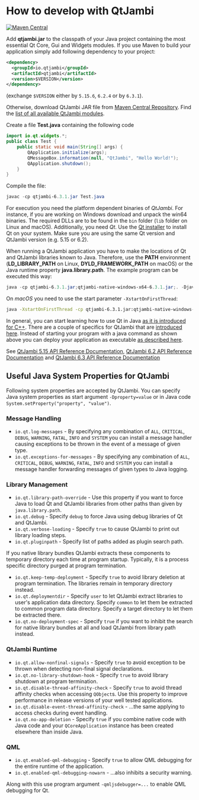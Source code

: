# How to develop with QtJambi

[![Maven Central](https://maven-badges.herokuapp.com/maven-central/io.qtjambi/qtjambi/badge.svg)](https://search.maven.org/artifact/io.qtjambi/qtjambi)

Add **qtjambi.jar** to the classpath of your Java project containing the most 
essential Qt Core, Gui and Widgets modules. If you use Maven to build your application simply add following dependency
to your project:

```xml
<dependency>
  <groupId>io.qtjambi</groupId>
  <artifactId>qtjambi</artifactId>
  <version>$VERSION</version>
</dependency>
```
(exchange `$VERSION` either by `5.15.6`, `6.2.4` or by `6.3.1`).

Otherwise, download QtJambi JAR file from [Maven Central Repository](https://search.maven.org/artifact/io.qtjambi/qtjambi/).
Find the [list of all available QtJambi modules](www/Modules.md).

Create a file **Test.java** containing the following code

``` java
import io.qt.widgets.*;
public class Test {
    public static void main(String[] args) {
        QApplication.initialize(args);
        QMessageBox.information(null, "QtJambi", "Hello World!");
        QApplication.shutdown();
    }
}
```

Compile the file:

``` powershell
javac -cp qtjambi-6.3.1.jar Test.java
```

For execution you need the platform dependent binaries of *QtJambi*. For
instance, if you are working on Windows download and unpack the win64
binaries. The required DLLs are to be found in the `bin` folder (`lib`
folder on Linux and macOS). Additionally, you need *Qt*. Use the [Qt
installer](https://www.qt.io/download-qt-installer) to install Qt on
your system. Make sure you are using the same Qt version and QtJambi
version (e.g. 5.15 or 6.2).

When running a QtJambi application you have to make the locations of Qt
and QtJambi libraries known to Java. Therefore, use the **PATH**
environment (**LD\_LIBRARY\_PATH** on Linux, **DYLD\_FRAMEWORK\_PATH** on
macOS) or the Java runtime property **java.library.path**. The example
program can be executed this way:

``` powershell
java -cp qtjambi-6.3.1.jar;qtjambi-native-windows-x64-6.3.1.jar;. -Djava.library.path=C:\Qt\6.2.0\msvc2019_64\bin Test
```

On *macOS* you need to use the start parameter `-XstartOnFirstThread`:

``` bash
java -XstartOnFirstThread -cp qtjambi-6.3.1.jar:qtjambi-native-windows-x64-6.3.1.jar:. -Djava.library.path=C:\Qt\6.2.0\msvc2019_64\bin Test
```

In general, you can start learning how to use Qt in Java [as it is
introduced for
C++](https://doc.qt.io/qt-6/gettingstarted.html#create-your-first-applications).
There are a couple of specifics for QtJambi that are [introduced
here](Characteristics-of-QtJambi.md). Instead of starting your
program with a java command as shown above you can deploy your
application as executable [as described
here](How-to-deploy-QtJambi-applications.md).

See [QtJambi 5.15 API Reference
Documentation](https://doc.qtjambi.io/5.15.6/),
[QtJambi 6.2 API Reference
Documentation](https://doc.qtjambi.io/6.2.4/)
and [QtJambi 6.3 API Reference
Documentation](https://doc.qtjambi.io/6.3.1/)

## Useful Java System Properties for QtJambi

Following system properties are accepted by QtJambi.
You can specify Java system properties as start argument `-Dproperty=value` or in Java code `System.setProperty("property", "value")`.

### Message Handling

* `io.qt.log-messages` - By specifying any combination of `ALL`, `CRITICAL`, `DEBUG`, `WARNING`, `FATAL`, `INFO` and `SYSTEM` you can install a message handler causing exceptions to be thrown in the event of a message of given type.
* `io.qt.exceptions-for-messages` - By specifying any combination of `ALL`, `CRITICAL`, `DEBUG`, `WARNING`, `FATAL`, `INFO` and `SYSTEM` you can install a message handler forwarding messages of given types to Java logging.

### Library Management

* `io.qt.library-path-override` - Use this property if you want to force Java to load Qt and QtJambi libraries from other paths than given by `java.library.path`.
* `io.qt.debug` - Specify `debug` to force Java using debug libraries of Qt and QtJambi.
* `io.qt.verbose-loading` - Specify `true` to cause QtJambi to print out library loading steps.
* `io.qt.pluginpath` - Specify list of paths added as plugin search path.

If you native library bundles QtJambi extracts these components to temporary directory each time at program startup. Typically, it is a process specific directory purged at program termination.

* `io.qt.keep-temp-deployment` - Specify `true` to avoid library deletion at program termination. The libraries remain in temporary directory instead.
* `io.qt.deploymentdir` - Specify `user` to let QtJambi extract libraries to user's application data directory. Specify `common` to let them be extracted to common program data directory. Specify a target directory to let them be extracted there.
* `io.qt.no-deployment-spec` - Specify `true` if you want to inhibit the search for native library bundles at all and load QtJambi from library path instead.

### QtJambi Runtime

* `io.qt.allow-nonfinal-signals` - Specify `true` to avoid exception to be thrown when detecting non-final signal declarations.
* `io.qt.no-library-shutdown-hook` - Specify `true` to avoid library shutdown at program termination.
* `io.qt.disable-thread-affinity-check` - Specify `true` to avoid thread affinity checks when accessing `QObject`s. Use this property to improve performance in release versions of your well tested applications.
* `io.qt.disable-event-thread-affinity-check` - ...the same applying to access checks during event handling.
* `io.qt.no-app-deletion` - Specify `true` if you combine native code with Java code and your `QCoreApplication` instance has been created elsewhere than inside Java.

### QML

* `io.qt.enabled-qml-debugging` - Specify `true` to allow QML debugging for the entire runtime of the application.
* `io.qt.enabled-qml-debugging-nowarn` - ...also inhibits a security warning.

Along with this use program argument `-qmljsdebugger=...` to enable QML debugging for Qt. 
